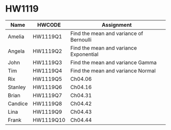 # HW1119

| Name    | HWCODE    | Assignment                                   |
|---------|-----------|---------------------------------------------|
| Amelia  | HW1119Q1  | Find the mean and variance of Bernoulli     |
| Angela  | HW1119Q2  | Find the mean and variance Exponential      |
| John    | HW1119Q3  | Find the mean and variance Gamma            |
| Tim     | HW1119Q4  | Find the mean and variance Normal           |
| Rix     | HW1119Q5  | Ch04.06                                     |
| Stanley | HW1119Q6  | Ch04.16                                     |
| Brian   | HW1119Q7  | Ch04.31                                     |
| Candice | HW1119Q8  | Ch04.42                                     |
| Lina    | HW1119Q9  | Ch04.43                                     |
| Frank   | HW1119Q10 | Ch04.44                                     |
